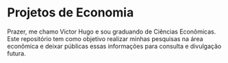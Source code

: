 # Projetos de Economia
Prazer, me chamo Victor Hugo e sou graduando de Ciências Econômicas.
Este repositório tem como objetivo realizar minhas pesquisas na área econômica e deixar públicas essas informações para consulta e divulgação futura.


